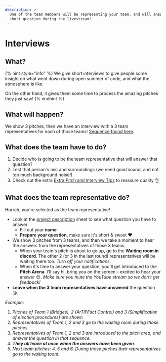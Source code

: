 ```yaml
---
description: >-
  One of the team members will be representing your team, and will answer a
  short question during the livestream!
---
```


# Interviews

## What?

{% hint style="info" %}
We give short interviews to give people some insight on what went down during open summer of code, and what the atmosphere is like.

On the other hand, it gives them some time to process the amazing pitches they just saw!
{% endhint %}

## What will happen?

We show 3 pitches, then we have an interview with a 3 team representatives for each of those teams! [Sequence found here](https://docs.google.com/spreadsheets/d/1LEOFnsOYX1sOJuNBzhD277bCgdci9O_vAOphsx2vnGE/edit?usp=sharing).

## What does the team have to do?

1. Decide who is going to be the team representative that will answer that question?
2. Test that person's mic and surroundings \(we need good sound, and not too much background noise!\)
3. Check out the extra [Extra Pitch and Interview Tips](the-pitch.md) to reassure quality 👌

## What does the team representative do?

Hurrah, you're selected as the team representative!

* Look at the [project description](https://docs.google.com/spreadsheets/d/1LEOFnsOYX1sOJuNBzhD277bCgdci9O_vAOphsx2vnGE/edit?usp=sharing) sheet to see what question you have to answer
  * Fill out your **name**
  * **Prepare your question**, make sure it's short & sweet ♥️
* We show 3 pitches from 3 teams, and then we take a moment to hear the answers from the representatives of those 3 teams.
  * When your team's pitch is about to go up, go to the **Waiting room in discord**. The other 2 \(or 3 in the last round\) representatives will be waiting there too. _Turn off your notifications._
  * When it's time to answer your question, you'll get introduced to the **Pitch Arena**. I'll say hi, bring you on the screen – excited to hear your answer 😊**.**  _Make sure you mute the YouTube stream so we don't get feedback!_
* **Leave when the 3 team representatives have answered** the question 😘.

_Example:_

1. _Pitches of Team 1 \(Bridges\), 2 \(ArTIFFact Control\) and 3 \(Simplification of election procedures\) are shown_
2. _Representatives of Team 1, 2 and 3 go to the waiting room during those pitches._
3. _Representatives of Team 1, 2 and 3 are introduced to the pitch area, and answer the question in that sequence._
4. _**They all leave at once when the answers have been given**._
5. _Next team pitches: 4, 5 and 6. During those pitches their representatives go to the waiting toom._

